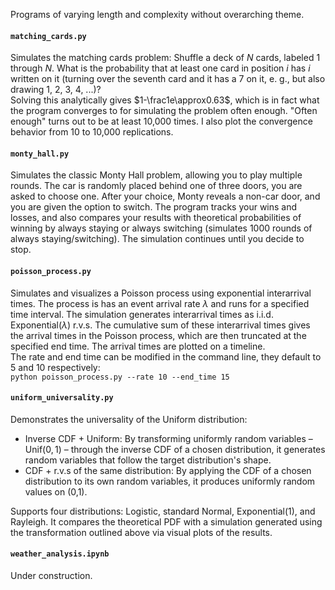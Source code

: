 Programs of varying length and complexity without overarching theme.

#### `matching_cards.py`
Simulates the matching cards problem: Shuffle a deck of $N$ cards, labeled 1 through $N$. What is the probability that at least one card in position $i$ has $i$ written on it (turning over the seventh card and it has a 7 on it, e. g., but also drawing 1, 2, 3, 4, ...)?  
Solving this analytically gives $1-\frac1e\approx0.63$, which is in fact what the program converges to for simulating the problem often enough. "Often enough" turns out to be at least 10,000 times. I also plot the convergence behavior from 10 to 10,000 replications.  

#### `monty_hall.py`  
Simulates the classic Monty Hall problem, allowing you to play multiple rounds. The car is randomly placed behind one of three doors, you are asked to choose one. After your choice, Monty reveals a non-car door, and you are given the option to switch. The program tracks your wins and losses, and also compares your results with theoretical probabilities of winning by always staying or always switching (simulates 1000 rounds of always staying/switching). The simulation continues until you decide to stop.

#### `poisson_process.py`  
Simulates and visualizes a Poisson process using exponential interarrival times. The process is has an event arrival rate $\lambda$ and runs for a specified time interval. The simulation generates interarrival times as i.i.d. $\text{Exponential}(\lambda)$ r.v.s. The cumulative sum of these interarrival times gives the arrival times in the Poisson process, which are then truncated at the specified end time. The arrival times are plotted on a timeline.  
The rate and end time can be modified in the command line, they default to 5 and 10 respectively:  
`python poisson_process.py --rate 10 --end_time 15`

#### `uniform_universality.py`  
Demonstrates the universality of the Uniform distribution:
- Inverse CDF + Uniform: By transforming uniformly random variables – $\text{Unif}(0,1)$ – through the inverse CDF of a chosen distribution, it generates random variables that follow the target distribution's shape.
- CDF + r.v.s of the same distribution: By applying the CDF of a chosen distribution to its own random variables, it produces uniformly random values on (0,1).  

Supports four distributions: Logistic, standard Normal, Exponential(1), and Rayleigh. It compares the theoretical PDF with a simulation generated using the transformation outlined above via visual plots of the results.

#### `weather_analysis.ipynb`  
Under construction.